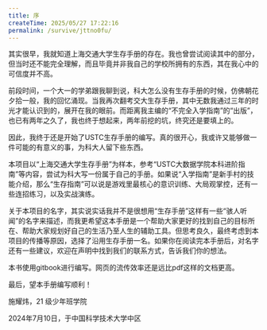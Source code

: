 ```yaml
---
title: 序
createTime: 2025/05/27 17:22:16
permalink: /survive/jttno0fu/
---
```


其实很早，我就知道上海交通大学生存手册的存在。我也曾尝试阅读其中的部分，但当时还不能完全理解，而且毕竟并非我自己的学校所拥有的东西，其在我心中的可信度并不高。

前段时间，一个大一的学弟跟我聊到说，科大怎么没有生存手册的时候，仿佛朝花夕拾一般，我的回忆涌现。当我再次翻考交大生存手册，其中无数我通过三年的时光才能认识到的，展开在我的眼前。而距离我主编的“不完全入学指南”的“出版”，也已有两年之久了，我也终于想起来，两年前挖的坑，终究还是要填上的。

因此，我终于还是开始了USTC生存手册的编写。真的很开心，我或许又能够做一件可能的有意义的事，为科大人留下些东西。

本项目以“上海交通大学生存手册”为样本，参考“USTC大数据学院本科进阶指南”等内容，尝试为科大写一份属于自己的手册。如果说“入学指南”是新手村的技能介绍，那么“生存指南”可以说是游戏里最核心的意识训练、大局观掌控，还有一些连招练习，以及实战演练。

关于本项目的名字，其实说实话我并不是很想用“生存手册”这样有一些“骇人听闻”的名字来描述，而我更希望这本手册是一个帮助大家更好的找到自己的目标所在、帮助大家规划好自己的生活乃至人生的辅助工具。但思考良久，最终考虑到本项目的传播等原因，选择了沿用生存手册一名。如果你在阅读完本手册后，对名字还有一些建议，欢迎在声明中找到我们的联系方式，告诉我们你的想法。

本书使用gitbook进行编写。网页的流传效率还是远比pdf这样的文档更高。

最后，望本手册编写顺利！

施耀炜，21 级少年班学院

2024年7月10日，于中国科学技术大学中区
